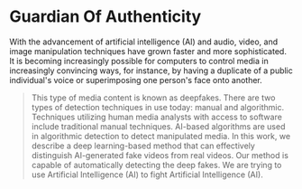
# Guardian Of Authenticity


 With the advancement of artificial intelligence (AI) and audio, video, and image
 manipulation techniques have grown faster and more sophisticated. It is
 becoming increasingly possible for computers to control media in increasingly
 convincing ways, for instance, by having a duplicate of a public individual's
 voice or superimposing one person's face onto another. 
 >This type of media content is known as deepfakes. There are two types of detection techniques in use today: manual and algorithmic. 
 >Techniques utilizing human media analysts with access to software include traditional manual techniques. AI-based algorithms are used in algorithmic detection to detect manipulated media.
 In this work, we describe a deep learning-based method that can
 effectively distinguish AI-generated fake videos from real videos. Our method
 is capable of automatically detecting the deep fakes. We are trying to use
 Artificial Intelligence (AI) to fight Artificial Intelligence (AI).